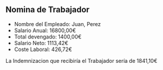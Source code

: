 Nomina de Trabajador
---
* Nombre del Empleado: Juan, Perez
* Salario Anual: 16800,00€
* Total devengado: 1400,00€
* Salario Neto: 1113,42€
* Coste Laboral: 426,72€

La Indemnizacion que recibiría el Trabajador sería de 1841,10€